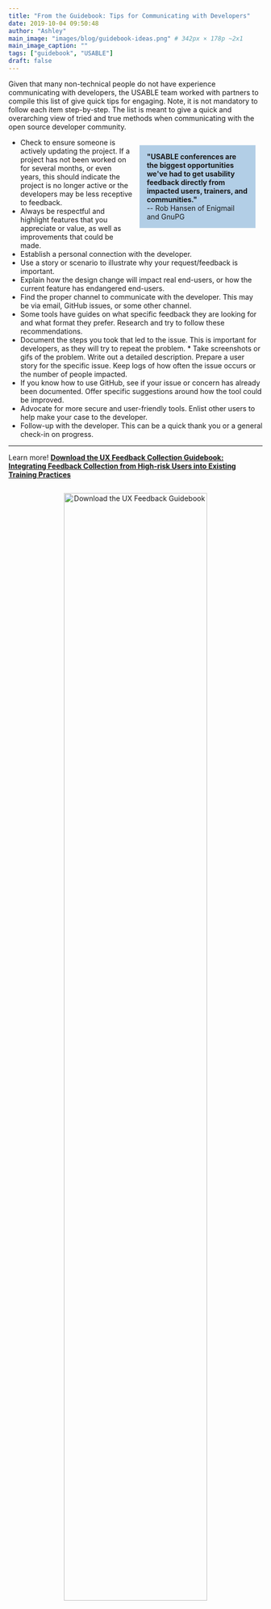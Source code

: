 ```yaml
---
title: "From the Guidebook: Tips for Communicating with Developers"
date: 2019-10-04 09:50:48
author: "Ashley"
main_image: "images/blog/guidebook-ideas.png" # 342px × 178p ~2x1
main_image_caption: ""
tags: ["guidebook", "USABLE"]
draft: false
---
```



Given that many non-technical people do not have experience communicating with developers, the USABLE team worked with partners to compile this list of give quick tips for engaging. Note, it is not mandatory to follow each item step-by-step. The list is meant to give a quick and overarching view of tried and true methods when communicating with the open source developer community.

<div style="width: 40%; background-color: #B2CEE6; float:right; padding: 1em; margin: 1em;"><strong>
"USABLE conferences are the biggest opportunities we've had to get usability feedback directly from impacted users, trainers, and communities."</strong> <br /> -- Rob Hansen of Enigmail and GnuPG</div>

* Check to ensure someone is actively updating the project. If a project has not been worked on for several months, or even years, this should indicate the project is no longer active or the developers may be less receptive to feedback.
* Always be respectful and highlight features that you appreciate or value, as well as improvements that could be made.
* Establish a personal connection with the developer.
* Use a story or scenario to illustrate why your request/feedback is important.
* Explain how the design change will impact real end-users, or how the current feature has endangered end-users.
* Find the proper channel to communicate with the developer. This may be via email, GitHub issues, or some other channel.
* Some tools have guides on what specific feedback they are looking for and what format they prefer. Research and try to follow these recommendations.
* Document the steps you took that led to the issue. This is important for developers, as they will try to repeat the problem. * Take screenshots or gifs of the problem. Write out a detailed description. Prepare a user story for the specific issue. Keep logs of how often the issue occurs or the number of people impacted.
* If you know how to use GitHub, see if your issue or concern has already been documented. Offer specific suggestions around how the tool could be improved.
* Advocate for more secure and user-friendly tools. Enlist other users to help make your case to the developer.
* Follow-up with the developer. This can be a quick thank you or a general check-in on progress.

----

Learn more! **[Download the UX Feedback Collection Guidebook: Integrating Feedback Collection from High-risk Users into Existing Training Practices](/pdfs/USABLE_UX-Feedback-Collection-Guidebook.pdf)**

<div style="text-align:center"><a href="/pdfs/USABLE_UX-Feedback-Collection-Guidebook.pdf"><img src="/images/guidebook-download.png" alt="Download the UX Feedback Guidebook" style="width: 75%; border: 0; padding: 1em;" /></a></div>
